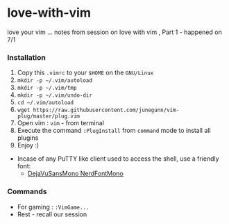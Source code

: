 # love-with-vim
love your vim ... notes from session on love with vim , Part 1 - happened on 7/1

### Installation

1. Copy this `.vimrc` to your `$HOME` on the `GNU/Linux`
1. `mkdir -p ~/.vim/autoload`
1. `mkdir -p ~/.vim/tmp`
1. `mkdir -p ~/.vim/undo-dir`
1. `cd ~/.vim/autoload`
1. `wget https://raw.githubusercontent.com/junegunn/vim-plug/master/plug.vim`
1. Open vim : `vim` - from terminal
1. Execute the command `:PlugInstall`  from `command` mode to install all plugins
1. Enjoy :)

* Incase of any PuTTY like client used to access the shell, use a friendly font:
	- [DejaVuSansMono NerdFontMono](https://raw.githubusercontent.com/ryanoasis/nerd-fonts/master/patched-fonts/DejaVuSansMono/Regular/complete/DejaVu%20Sans%20Mono%20Nerd%20Font%20Complete%20Mono.ttf)

### Commands
* For gaming : `:VimGame...`
* Rest - recall our session
